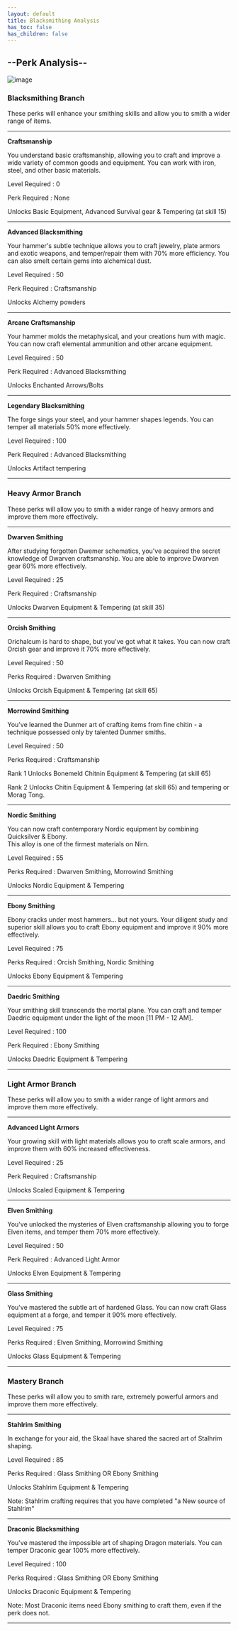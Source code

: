 ```yaml
---
layout: default
title: Blacksmithing Analysis
has_toc: false
has_children: false
---
```


## --Perk Analysis--

![image](https://user-images.githubusercontent.com/26418143/157993712-0d3255e6-1a90-4b39-9e1e-f61e2bf970fe.png)

### Blacksmithing Branch

These perks will enhance your smithing skills and allow you to smith a wider range of items.

---

**Craftsmanship**

You understand basic craftsmanship, allowing you to craft and improve a wide variety of common goods and equipment. You can work with iron, steel, and other basic materials. 

Level Required : 0

Perk Required : None

Unlocks Basic Equipment, Advanced Survival gear & Tempering (at skill 15)

---

**Advanced Blacksmithing**

Your hammer's subtle technique allows you to craft jewelry, plate armors and exotic weapons, and temper/repair them with 70% more efficiency. You can also smelt certain gems into alchemical dust.

Level Required : 50

Perk Required : Craftsmanship

Unlocks Alchemy powders

---

**Arcane Craftsmanship**

Your hammer molds the metaphysical, and your creations hum with magic. You can now craft elemental ammunition and other arcane equipment.

Level Required : 50

Perk Required : Advanced Blacksmithing

Unlocks Enchanted Arrows/Bolts 

---

**Legendary Blacksmithing**

The forge sings your steel, and your hammer shapes legends. You can temper all materials 50% more effectively.

Level Required : 100

Perk Required : Advanced Blacksmithing

Unlocks Artifact tempering

---

### Heavy Armor Branch

These perks will allow you to smith a wider range of heavy armors and improve them more effectively.

---

**Dwarven Smithing**

After studying forgotten Dwemer schematics, you've acquired the secret knowledge of Dwarven craftsmanship. You are able to improve Dwarven gear 60% more effectively.


Level Required : 25

Perk Required : Craftsmanship

Unlocks Dwarven Equipment & Tempering (at skill 35)

---

**Orcish Smithing**

Orichalcum is hard to shape, but you've got what it takes. You can now craft Orcish gear and improve it 70% more effectively.

Level Required : 50

Perks Required : Dwarven Smithing

Unlocks Orcish Equipment & Tempering (at skill 65)

---

**Morrowind Smithing**

You've learned the Dunmer art of crafting items from fine chitin - a technique possessed only by talented Dunmer smiths.

Level Required : 50

Perks Required : Craftsmanship

Rank 1 Unlocks Bonemeld Chitnin Equipment & Tempering (at skill 65)

Rank 2 Unlocks Chitin Equipment & Tempering (at skill 65) and tempering or Morag Tong.

---

**Nordic Smithing**

You can now craft contemporary Nordic equipment by combining Quicksilver & Ebony. <br> This alloy is one of the firmest materials on Nirn.

Level Required : 55

Perks Required : Dwarven Smithing, Morrowind Smithing

Unlocks Nordic Equipment & Tempering 

---

**Ebony Smithing**

Ebony cracks under most hammers... but not yours. Your diligent study and superior skill allows you to craft Ebony equipment and improve it 90% more effectively.

Level Required : 75

Perks Required : Orcish Smithing, Nordic Smithing

Unlocks Ebony Equipment & Tempering

---

**Daedric Smithing**

Your smithing skill transcends the mortal plane. You can craft and temper Daedric equipment under the light of the moon [11 PM - 12 AM].

Level Required : 100

Perk Required : Ebony Smithing

Unlocks Daedric Equipment & Tempering 

---

### Light Armor Branch

These perks will allow you to smith a wider range of light armors and improve them more effectively.

---

**Advanced Light Armors**

Your growing skill with light materials allows you to craft scale armors, and improve them with 60% increased effectiveness.

Level Required : 25

Perk Required : Craftsmanship

Unlocks Scaled Equipment & Tempering 

---

**Elven Smithing**

You've unlocked the mysteries of Elven craftsmanship allowing you to forge Elven items, and temper them 70% more effectively.

Level Required : 50

Perk Required : Advanced Light Armor

Unlocks Elven Equipment & Tempering 

---

**Glass Smithing**

You've mastered the subtle art of hardened Glass. You can now craft Glass equipment at a forge, and temper it 90% more effectively.

Level Required : 75

Perks Required : Elven Smithing, Morrowind Smithing

Unlocks Glass Equipment & Tempering 

---

### Mastery Branch

These perks will allow you to smith rare, extremely powerful armors and improve them more effectively.

---

**Stahlrim Smithing**

In exchange for your aid, the Skaal have shared the sacred art of Stalhrim shaping.

Level Required : 85

Perks Required : Glass Smithing OR Ebony Smithing

Unlocks Stahlrim Equipment & Tempering 

Note: Stahlrim crafting requires that you have completed "a New source of Stahlrim"

---

**Draconic Blacksmithing**

You've mastered the impossible art of shaping Dragon materials. You can temper Draconic gear 100% more effectively.

Level Required : 100

Perks Required : Glass Smithing OR Ebony Smithing

Unlocks Draconic Equipment & Tempering 

Note: Most Draconic items need Ebony smithing to craft them, even if the perk does not.

---